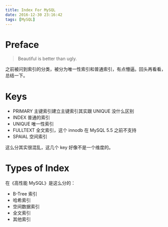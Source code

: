 ```yaml
---
title: Index For MySQL
date: 2016-12-30 23:16:42
tags: [MySQL]
---
```


# Preface

>Beautiful is better than ugly.

之前被问到索引的分类，被分为唯一性索引和普通索引，有点懵逼。回头再看看，总结一下。

# Keys

* PRIMARY  主键索引建立主键索引其实跟 UNIQUE 没什么区别
* INDEX 普通的索引
* UNIQUE 唯一性索引
* FULLTEXT 全文索引，这个 innodb 在 MySQL 5.5 之前不支持
* SPAIAL 空间索引

这么分其实很混乱，这几个 key 好像不是一个维度的。

# Types of Index
在《高性能 MySQL》是这么分的：

* B-Tree 索引
* 哈希索引
* 空间数据索引
* 全文索引
* 其他索引

 
